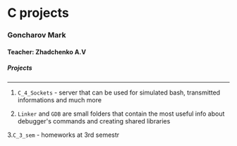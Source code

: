 # C projects

### Goncharov Mark
#### Teacher: Zhadchenko A.V

##### Projects
---------------
1. ```C_4_Sockets``` - server that can be used for simulated bash, transmitted informations
and much more

2. ```Linker``` and ```GDB``` are small folders that contain the most useful info 
about debugger's commands and creating shared libraries

3.```C_3_sem``` - homeworks at 3rd semestr
